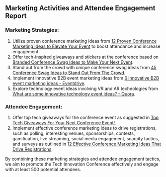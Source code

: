 ## Marketing Activities and Attendee Engagement Report

### Marketing Strategies:
1. Utilize proven conference marketing ideas from [12 Proven Conference Marketing Ideas to Elevate Your Event](https://swoogo.events/blog/conference-marketing-ideas/) to boost attendance and increase engagement.
2. Offer tech-inspired giveaways and stickers at the conference based on [Branded Conference Swag Ideas to Make Your Next Event](https://www.gemnote.com/blog/branded-swag-ideas-for-your-tech-conference).
3. Stand out from the crowd with unique conference swag ideas from [45 Conference Swag Ideas to Stand Out From The Crowd](https://swag.com/blog/conference-swag-ideas-to-stand-out-from-the-crowd?srsltid=AfmBOorZT-9PAjC8ko10vgQk2400-b68r-ENr23VDafnq6fawuSzsIVR).
4. Implement innovative B2B event marketing ideas from [6 innovative B2B event marketing ideas - Eventdrive](https://www.eventdrive.com/en/blog/innovative-b2b-event-marketing-ideas).
5. Explore technology event ideas involving VR and AR technologies from [What are some innovative technology event ideas? - Quora](https://www.quora.com/What-are-some-innovative-technology-event-ideas).

### Attendee Engagement:
1. Offer top tech giveaways for the conference event as suggested in [Top Tech Giveaways For Your Next Conference Event!](https://optamarkgraphics.com/top-tech-giveaways-for-your-next-conference-event/).
2. Implement effective conference marketing ideas to drive registrations, such as polling, interesting venues, sponsorships, contests, gamification, live streaming, social media engagement, scarcity tactics, and surveys as outlined in [12 Effective Conference Marketing Ideas That Drive Registrations](https://memberclicks.com/blog/conference-marketing/).

By combining these marketing strategies and attendee engagement tactics, we aim to promote the Tech Innovation Conference effectively and engage with at least 500 potential attendees.